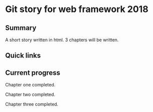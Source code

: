# Git story for web framework 2018

## Summary
A short story written in html. 3 chapters will be written.

## Quick links


## Current progress
Chapter one completed. 

Chapter two completed.

Chapter three completed.

